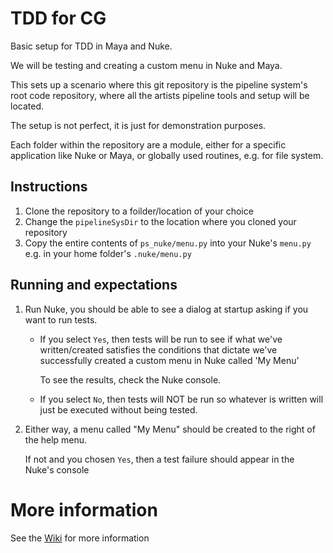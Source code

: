 # TDD for CG
Basic setup for TDD in Maya and Nuke.

We will be testing and creating a custom menu in
Nuke and Maya.

This sets up a scenario where this git repository is the pipeline system's root
code repository, where all the artists pipeline tools and setup will be located.

The setup is not perfect, it is just for demonstration purposes.

Each folder within the repository are a module, either for a specific 
application like Nuke or Maya, or globally used routines, e.g. for file system.

## Instructions

1. Clone the repository to a foilder/location of your choice
2. Change the `pipelineSysDir` to the location where you cloned your repository
3. Copy the entire contents of `ps_nuke/menu.py` into your Nuke's `menu.py` e.g.
in your home folder's `.nuke/menu.py`

## Running and expectations

1. Run Nuke, you should be able to see a dialog at startup asking if you want to
run tests.
    
    - If you select `Yes`, then tests will be run to see if what we've 
        written/created satisfies the conditions that dictate we've successfully
        created a custom menu in Nuke called 'My Menu'

        To see the results, check the Nuke console.
    
    - If you select `No`, then tests will NOT be run so whatever is written will
        just be executed without being tested.

2. Either way, a menu called "My Menu" should be created to the right of the 
help menu.
    
    If not and you chosen `Yes`, then a test failure should appear in the
Nuke's console

# More information
See the [Wiki](https://github.com/j0yu/TDD-for-CG/wiki) for more information